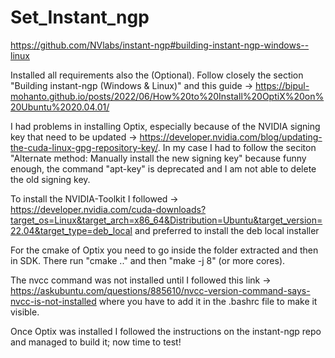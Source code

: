 # Set_Instant_ngp

https://github.com/NVlabs/instant-ngp#building-instant-ngp-windows--linux

Installed all requirements also the (Optional).
Follow closely the section "Building instant-ngp (Windows & Linux)" and this guide -> https://bipul-mohanto.github.io/posts/2022/06/How%20to%20Install%20OptiX%20on%20Ubuntu%2020.04.01/

I had problems in installing Optix, especially because of the NVIDIA signing key that need to be updated -> https://developer.nvidia.com/blog/updating-the-cuda-linux-gpg-repository-key/. In my case I had to follow the seciton "Alternate method: Manually install the new signing key" because funny enough, the command "apt-key" is deprecated and I am not able to delete the old signing key.

To install the NVIDIA-Toolkit I followed -> https://developer.nvidia.com/cuda-downloads?target_os=Linux&target_arch=x86_64&Distribution=Ubuntu&target_version=22.04&target_type=deb_local and preferred to install the deb local installer

For the cmake of Optix you need to go inside the folder extracted and then in SDK. There run "cmake .." and then "make -j 8" (or more cores).

The nvcc command was not installed until I followed this link -> https://askubuntu.com/questions/885610/nvcc-version-command-says-nvcc-is-not-installed where you have to add it in the .bashrc file to make it visible.

Once Optix was installed I followed the instructions on the instant-ngp repo and managed to build it; now time to test!
